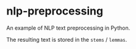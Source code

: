 # nlp-preprocessing

An example of NLP text preprocessing in Python.

The resulting text is stored in the `stems` / `lemmas`.
